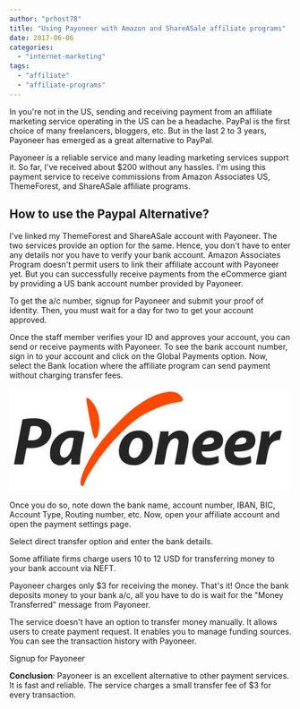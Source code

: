 ```yaml
---
author: "prhost78"
title: "Using Payoneer with Amazon and ShareASale affiliate programs"
date: 2017-06-06
categories: 
  - "internet-marketing"
tags: 
  - "affiliate"
  - "affiliate-programs"
---
```


In you're not in the US, sending and receiving payment from an affiliate marketing service operating in the US can be a headache. PayPal is the first choice of many freelancers, bloggers, etc. But in the last 2 to 3 years, Payoneer has emerged as a great alternative to PayPal.

Payoneer is a reliable service and many leading marketing services support it. So far, I've received about $200 without any hassles. I'm using this payment service to receive commissions from Amazon Associates US, ThemeForest, and ShareASale affiliate programs.

## How to use the Paypal Alternative?

I've linked my ThemeForest and ShareASale account with Payoneer. The two services provide an option for the same. Hence, you don't have to enter any details nor you have to verify your bank account. Amazon Associates Program doesn't permit users to link their affiliate account with Payoneer yet. But you can successfully receive payments from the eCommerce giant by providing a US bank account number provided by Payoneer.

To get the a/c number, signup for Payoneer and submit your proof of identity. Then, you must wait for a day for two to get your account approved.

Once the staff member verifies your ID and approves your account, you can send or receive payments with Payoneer. To see the bank account number, sign in to your account and click on the Global Payments option. Now, select the Bank location where the affiliate program can send payment without charging transfer fees.

![Payoneer](images/Payoneer-1.jpg)

Once you do so, note down the bank name, account number, IBAN, BIC, Account Type, Routing number, etc. Now, open your affiliate account and open the payment settings page.

Select direct transfer option and enter the bank details.

Some affiliate firms charge users 10 to 12 USD for transferring money to your bank account via NEFT.

Payoneer charges only $3 for receiving the money. That's it! Once the bank deposits money to your bank a/c, all you have to do is wait for the "Money Transferred" message from Payoneer.

The service doesn't have an option to transfer money manually. It allows users to create payment request. It enables you to manage funding sources. You can see the transaction history with Payoneer.

Signup for Payoneer

**Conclusion**: Payoneer is an excellent alternative to other payment services. It is fast and reliable. The service charges a small transfer fee of $3 for every transaction.
